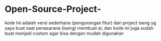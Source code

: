 # Open-Source-Project-
kode Ini adalah versi sederhana (pengurangan fitur) dari project iseng yg saya buat saat penasarana (iseng) membuat ai, dan kode ini juga sudah buat menjadi custom agar bisa dengan mudah digunakan
